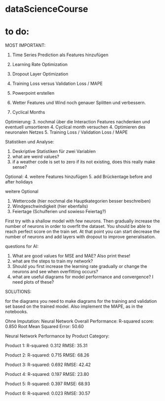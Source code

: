 # dataScienceCourse

# to do: 
MOST IMPORTANT: 
1. Time Series Prediction als Features hinzufügen
2. Learning Rate Optimization
3. Dropout Layer Optimization
4. Training Loss versus Validation Loss / MAPE
5. Powerpoint erstellen 

6. Wetter Features und Wind noch genauer Splitten und verbessern. 
7. Cyclical Months

Optimierung: 
3. nochmal über die Interaction Features nachdenken und eventuell umsortieren
4. Cyclical month versuchen
4. Optimieren des neuronalen Netzes
5. Training Loss / Validation Loss / MAPE

Statistiken und Analyse: 
1. Deskriptive Statistiken für zwei Variablen
2. what are weird values? 
3. if a weather code is set to zero if its not existing, does this really make sense?

Optional: 
4. weitere Features hinzufügen
5. add Brückentage before and after holidays

weitere Optional
1. Wettercode (hier nochmal die Hauptkategorien besser beschreiben)
2. Windgeschwindigkeit (hier ebenfalls)
3. Feiertage (Schulferien und sowieso Feiertag?)


First try with a shallow model with few neurons. Then gradually increase the number of neurons in order to overfit the dataset. You should be able to reach perfect score on the train set. At that point you can start decrease the number of neurons and add layers with dropout to improve generalisation.

questions for AI: 
1. What are good values for MSE and MAE? Also print these!
2. what are the steps to train my network? 
3. Should you first increase the learning rate gradually or change the neurons and see when overfitting occurs? 
4. what are useful diagrams for model performance and convergence? I need plots of these? 

SOLUTIONS: 

for the diagrams you need to make diagrams for the training and validation set based on the trained model. Also implement the MAPE, as in the notebooks. 



Ohne Imputation:
Neural Network Overall Performance:
R-squared score: 0.850
Root Mean Squared Error: 50.60

Neural Network Performance by Product Category:

Product 1:
R-squared: 0.312
RMSE: 35.31

Product 2:
R-squared: 0.715
RMSE: 68.26

Product 3:
R-squared: 0.692
RMSE: 42.42

Product 4:
R-squared: 0.197
RMSE: 23.80

Product 5:
R-squared: 0.397
RMSE: 68.93

Product 6:
R-squared: 0.023
RMSE: 30.57


